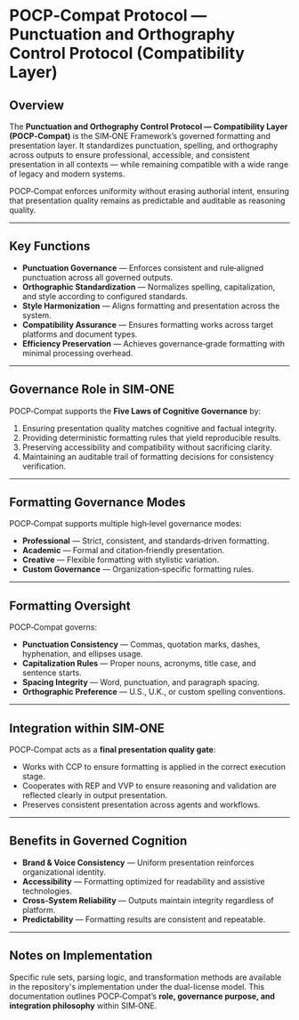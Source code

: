 # POCP‑Compat Protocol — Punctuation and Orthography Control Protocol (Compatibility Layer)

## Overview

The **Punctuation and Orthography Control Protocol — Compatibility Layer (POCP‑Compat)** is the SIM‑ONE Framework’s governed formatting and presentation layer.
It standardizes punctuation, spelling, and orthography across outputs to ensure professional, accessible, and consistent presentation in all contexts — while remaining compatible with a wide range of legacy and modern systems.

POCP‑Compat enforces uniformity without erasing authorial intent, ensuring that presentation quality remains as predictable and auditable as reasoning quality.

---

## Key Functions

* **Punctuation Governance** — Enforces consistent and rule‑aligned punctuation across all governed outputs.
* **Orthographic Standardization** — Normalizes spelling, capitalization, and style according to configured standards.
* **Style Harmonization** — Aligns formatting and presentation across the system.
* **Compatibility Assurance** — Ensures formatting works across target platforms and document types.
* **Efficiency Preservation** — Achieves governance‑grade formatting with minimal processing overhead.

---

## Governance Role in SIM‑ONE

POCP‑Compat supports the **Five Laws of Cognitive Governance** by:

1. Ensuring presentation quality matches cognitive and factual integrity.
2. Providing deterministic formatting rules that yield reproducible results.
3. Preserving accessibility and compatibility without sacrificing clarity.
4. Maintaining an auditable trail of formatting decisions for consistency verification.

---

## Formatting Governance Modes

POCP‑Compat supports multiple high‑level governance modes:

* **Professional** — Strict, consistent, and standards‑driven formatting.
* **Academic** — Formal and citation‑friendly presentation.
* **Creative** — Flexible formatting with stylistic variation.
* **Custom Governance** — Organization‑specific formatting rules.

---

## Formatting Oversight

POCP‑Compat governs:

* **Punctuation Consistency** — Commas, quotation marks, dashes, hyphenation, and ellipses usage.
* **Capitalization Rules** — Proper nouns, acronyms, title case, and sentence starts.
* **Spacing Integrity** — Word, punctuation, and paragraph spacing.
* **Orthographic Preference** — U.S., U.K., or custom spelling conventions.

---

## Integration within SIM‑ONE

POCP‑Compat acts as a **final presentation quality gate**:

* Works with CCP to ensure formatting is applied in the correct execution stage.
* Cooperates with REP and VVP to ensure reasoning and validation are reflected clearly in output presentation.
* Preserves consistent presentation across agents and workflows.

---

## Benefits in Governed Cognition

* **Brand & Voice Consistency** — Uniform presentation reinforces organizational identity.
* **Accessibility** — Formatting optimized for readability and assistive technologies.
* **Cross‑System Reliability** — Outputs maintain integrity regardless of platform.
* **Predictability** — Formatting results are consistent and repeatable.

---

## Notes on Implementation

Specific rule sets, parsing logic, and transformation methods are available in the repository's implementation under the dual-license model.
This documentation outlines POCP‑Compat’s **role, governance purpose, and integration philosophy** within SIM‑ONE.
